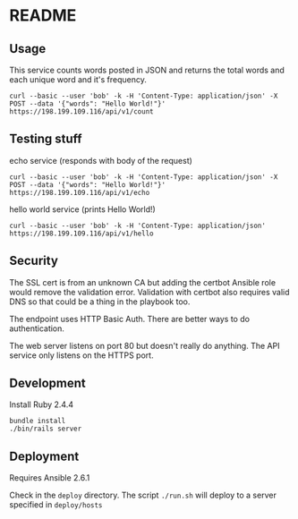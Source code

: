 # README

## Usage

This service counts words posted in JSON and returns the total words and each unique word and it's frequency.

`curl --basic --user 'bob' -k -H 'Content-Type: application/json' -X POST --data '{"words": "Hello World!"}' https://198.199.109.116/api/v1/count`

## Testing stuff

echo service (responds with body of the request)

`curl --basic --user 'bob' -k -H 'Content-Type: application/json' -X POST --data '{"words": "Hello World!"}' https://198.199.109.116/api/v1/echo`

hello world service (prints Hello World!)

`curl --basic --user 'bob' -k -H 'Content-Type: application/json' https://198.199.109.116/api/v1/hello`

## Security

The SSL cert is from an unknown CA but adding the certbot Ansible role would remove the validation error. Validation with certbot also requires valid DNS so that could be a thing in the playbook too.

The endpoint uses HTTP Basic Auth. There are better ways to do authentication.

The web server listens on port 80 but doesn't really do anything. The API service only listens on the HTTPS port.

## Development

Install Ruby 2.4.4

```
bundle install
./bin/rails server
```

## Deployment

Requires Ansible 2.6.1

Check in the `deploy` directory. The script `./run.sh` will deploy to a server specified in `deploy/hosts`